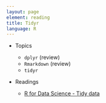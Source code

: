 ```yaml
---
layout: page
element: reading
title: Tidyr
language: R
---
```


* Topics

  * `dplyr` (review)
  * `Rmarkdown` (review)
  * `tidyr`

* Readings

    * [R for Data Science - Tidy data](http://r4ds.had.co.nz/tidy-data.html)
